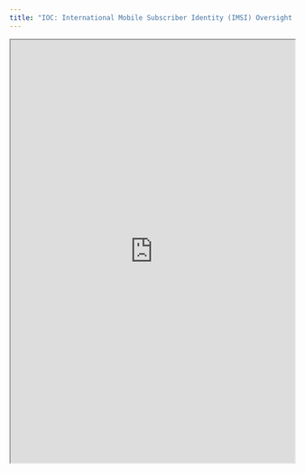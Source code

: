 ```yaml
---
title: "IOC: International Mobile Subscriber Identity (IMSI) Oversight Council"
---
```



<iframe height="750" width="100%" src="https://ewelton.github.io/ktest/wiki.html#IOC:%20International%20Mobile%20Subscriber%20Identity%20(IMSI)%20Oversight%20Council"></iframe>
